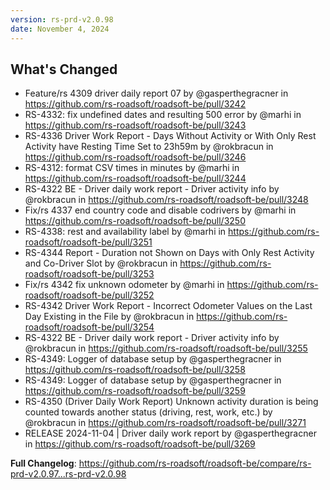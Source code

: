```yaml
---
version: rs-prd-v2.0.98
date: November 4, 2024
---
```


## What's Changed
* Feature/rs 4309 driver daily report 07 by @gasperthegracner in https://github.com/rs-roadsoft/roadsoft-be/pull/3242
* RS-4332: fix undefined dates and resulting 500 error by @marhi in https://github.com/rs-roadsoft/roadsoft-be/pull/3243
* RS-4336 Driver Work Report - Days Without Activity or With Only Rest Activity have Resting Time Set to 23h59m by @rokbracun in https://github.com/rs-roadsoft/roadsoft-be/pull/3246
* RS-4312: format CSV times in minutes by @marhi in https://github.com/rs-roadsoft/roadsoft-be/pull/3244
* RS-4322 BE - Driver daily work report - Driver activity info by @rokbracun in https://github.com/rs-roadsoft/roadsoft-be/pull/3248
* Fix/rs 4337 end country code and disable codrivers by @marhi in https://github.com/rs-roadsoft/roadsoft-be/pull/3250
* RS-4338: rest and availability label by @marhi in https://github.com/rs-roadsoft/roadsoft-be/pull/3251
* RS-4344 Report - Duration not Shown on Days with Only Rest Activity and Co-Driver Slot by @rokbracun in https://github.com/rs-roadsoft/roadsoft-be/pull/3253
* Fix/rs 4342 fix unknown odometer by @marhi in https://github.com/rs-roadsoft/roadsoft-be/pull/3252
* RS-4342 Driver Work Report - Incorrect Odometer Values on the Last Day Existing in the File by @rokbracun in https://github.com/rs-roadsoft/roadsoft-be/pull/3254
* RS-4322 BE - Driver daily work report - Driver activity info by @rokbracun in https://github.com/rs-roadsoft/roadsoft-be/pull/3255
* RS-4349: Logger of database setup by @gasperthegracner in https://github.com/rs-roadsoft/roadsoft-be/pull/3258
* RS-4349: Logger of database setup by @gasperthegracner in https://github.com/rs-roadsoft/roadsoft-be/pull/3259
* RS-4350 (Driver Daily Work Report) Unknown activity duration is being counted towards another status (driving, rest, work, etc.) by @rokbracun in https://github.com/rs-roadsoft/roadsoft-be/pull/3271
* RELEASE 2024-11-04 | Driver daily work report by @gasperthegracner in https://github.com/rs-roadsoft/roadsoft-be/pull/3269


**Full Changelog**: https://github.com/rs-roadsoft/roadsoft-be/compare/rs-prd-v2.0.97...rs-prd-v2.0.98